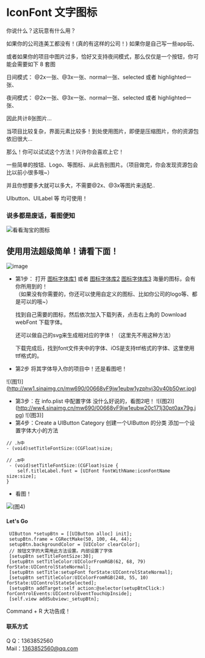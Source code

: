 # IconFont 文字图标
 你说什么？这玩意有什么用？  

 如果你的公司连美工都没有！(真的有这样的公司！) 如果你是自己写一些app玩、  

 或者如果你的项目中图片过多，恰好又支持夜间模式，那么仅仅是一个按钮，你可能会需要如下 8 套图  

 日间模式： @2x一张、@3x一张、normal一张、selected 或者 highlighted一张、  

 夜间模式： @2x一张、@3x一张、normal一张、selected 或者 highlighted一张、  

 因此共计8张图片...  

 当项目比较复杂，界面元素比较多！到处使用图片，即便是压缩图片，你的资源包依旧很大...  

 那么！你可以试试这个方法！兴许你会喜欢上它！  

 一些简单的按钮、Logo、等图标、从此告别图片。（项目做完，你会发现资源包会比以前小很多哦~）  

 并且你想要多大就可以多大，不需要@2x、@3x等图片来适配..  

 UIbutton、UILabel 等 均可使用！  

 
### 说多都是废话，看图便知
![看看淘宝的图标](http://ww2.sinaimg.cn/mw690/00668vF9gw1eubx4n8zb4j30ef0pmahq.jpg)   

## 使用用法超级简单！请看下面！
![image](./1224·2.gif)  

* 第1步：
  打开 [图标字体库1](http://www.iconfont.cn/collections/index?spm=a313x.7781069.1998910419.5&type=2) 
  或者 
       [图标字体库2](http://www.iconfont.cn/repositories/) 
       [图标字体库3](http://www.fontello.com/)
  海量的图标，会有你所用到的！  
（如果没有你需要的，你还可以使用自定义的图标、比如你公司的logo等、都是可以的哦~）  

  找到自己需要的图标，然后依次加入下载列表，点击右上角的 Download webFont 下载字体。  
  
  还可以做自己的svg来生成相对应的字体！（这里先不用这种方法）  
  
  下载完成后，找到font文件夹中的字体、iOS是支持ttf格式的字体、这里使用ttf格式的。  
  
* 第2步 将其字体导入你的项目中！还是看图吧！  

![(图1)]
(http://ww1.sinaimg.cn/mw690/00668vF9jw1eubw1yzphvj30v40b50wr.jpg) 
* 第3步：在 info.plist 中配置字体 没什么好说的，看图2吧！
![(图2)]
(http://ww4.sinaimg.cn/mw690/00668vF9jw1eubw20c171j30pt0ax79g.jpg) 
![(图3)]
* 第4步：Create a UIButton Category
  创建一个UIButton 的分类 添加一个设置字体大小的方法
```objc
// .h中
- (void)setTitleFontSize:(CGFloat)size;

// .m中
 - (void)setTitleFontSize:(CGFloat)size {
    self.titleLabel.font = [UIFont fontWithName:iconFontName size:size];
}
```  

* 看图！  

![(图4)](http://ww1.sinaimg.cn/mw690/00668vF9gw1eubxmgt5kqj30ho03ljs3.jpg) 


#### Let's Go
```objc
 UIButton *setupBtn = [[UIButton alloc] init];
 setupBtn.frame = CGRectMake(50, 100, 44, 44);
 setupBtn.backgroundColor = [UIColor clearColor];
 // 按钮文字的大需用此方法设置。内部设置了字体
 [setupBtn setTitleFontSize:30];
 [setupBtn setTitleColor:UIColorFromRGB(62, 68, 79) forState:UIControlStateNormal];
 [setupBtn setTitle:setupFont forState:UIControlStateNormal];
 [setupBtn setTitleColor:UIColorFromRGB(248, 55, 10) forState:UIControlStateSelected];
 [setupBtn addTarget:self action:@selector(setupBtnClick:) forControlEvents:UIControlEventTouchUpInside];
 [self.view addSubview:_setupBtn];
```
Command + R 大功告成！  
  
  

#### 联系方式  <br />
Q    Q：1363852560 <br />
Mail：1363852560@qq.com<br />
